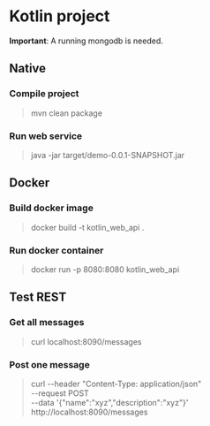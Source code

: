 # Kotlin project

<strong>Important</strong>: A running mongodb is needed.

## Native
### Compile project
> mvn clean package

### Run web service
>  java -jar target/demo-0.0.1-SNAPSHOT.jar

## Docker
### Build docker image
> docker build -t kotlin_web_api .

### Run docker container
>docker run -p 8080:8080 kotlin_web_api

## Test REST

### Get all messages

> curl localhost:8090/messages

### Post one message

> curl --header "Content-Type: application/json" \
--request POST \
--data '{"name":"xyz","description":"xyz"}' \
http://localhost:8090/messages